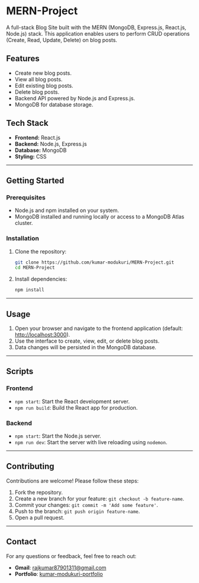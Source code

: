 # MERN-Project

A full-stack Blog Site built with the MERN (MongoDB, Express.js, React.js, Node.js) stack. This application enables users to perform CRUD operations (Create, Read, Update, Delete) on blog posts.

## Features

- Create new blog posts.
- View all blog posts.
- Edit existing blog posts.
- Delete blog posts.
- Backend API powered by Node.js and Express.js.
- MongoDB for database storage.

## Tech Stack

- **Frontend:** React.js
- **Backend:** Node.js, Express.js
- **Database:** MongoDB
- **Styling:** CSS

---

## Getting Started

### Prerequisites

- Node.js and npm installed on your system.
- MongoDB installed and running locally or access to a MongoDB Atlas cluster.

### Installation

1. Clone the repository:
   ```bash
   git clone https://github.com/kumar-modukuri/MERN-Project.git
   cd MERN-Project
   ```

2. Install dependencies:
   ```bash
   npm install
   ```

---

## Usage

1. Open your browser and navigate to the frontend application (default: [http://localhost:3000](http://localhost:3000)).
2. Use the interface to create, view, edit, or delete blog posts.
3. Data changes will be persisted in the MongoDB database.

---

## Scripts

### Frontend
- `npm start`: Start the React development server.
- `npm run build`: Build the React app for production.

### Backend
- `npm start`: Start the Node.js server.
- `npm run dev`: Start the server with live reloading using `nodemon`.

---

## Contributing

Contributions are welcome! Please follow these steps:

1. Fork the repository.
2. Create a new branch for your feature: `git checkout -b feature-name`.
3. Commit your changes: `git commit -m 'Add some feature'`.
4. Push to the branch: `git push origin feature-name`.
5. Open a pull request.

---

## Contact

For any questions or feedback, feel free to reach out:

- **Gmail**: [rajkumar87901311@gmail.com](mailto:rajkumar87901311@gmail.com)
- **Portfolio**: [kumar-modukuri-portfolio](https://kumar-modukuri-portfolio.onrender.com)
